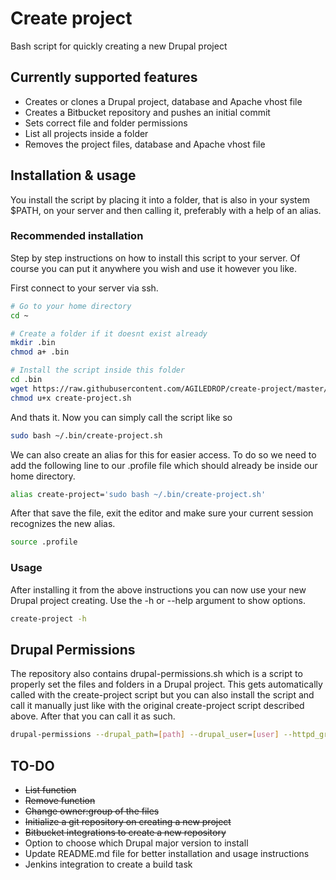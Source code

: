# Create project
Bash script for quickly creating a new Drupal project

## Currently supported features
* Creates or clones a Drupal project, database and Apache vhost file
* Creates a Bitbucket repository and pushes an initial commit
* Sets correct file and folder permissions
* List all projects inside a folder
* Removes the project files, database and Apache vhost file

## Installation & usage
You install the script by placing it into a folder, that is also in your system $PATH, on your server and then calling it, preferably with a help of an alias.

### Recommended installation
Step by step instructions on how to install this script to your server. Of course you can put it anywhere you wish and use it however you like.

First connect to your server via ssh.

```bash
# Go to your home directory
cd ~

# Create a folder if it doesnt exist already
mkdir .bin
chmod a+ .bin

# Install the script inside this folder
cd .bin
wget https://raw.githubusercontent.com/AGILEDROP/create-project/master/create-project.sh
chmod u+x create-project.sh
```

And thats it. Now you can simply call the script like so

```bash
sudo bash ~/.bin/create-project.sh
```

We can also create an alias for this for easier access. To do so we need to add the following line to our .profile file which should already be inside our home directory.

```bash
alias create-project='sudo bash ~/.bin/create-project.sh'
```

After that save the file, exit the editor and make sure your current session recognizes the new alias.

```bash
source .profile
```

### Usage
After installing it from the above instructions you can now use your new Drupal project creating. Use the -h or --help argument to show options.

```bash
create-project -h
```

## Drupal Permissions
The repository also contains drupal-permissions.sh which is a script to properly set the files and folders in a Drupal project. This gets automatically called with the create-project script but you can also install the script and call it manually just like with the original create-project script described above. After that you can call it as such.

```bash
drupal-permissions --drupal_path=[path] --drupal_user=[user] --httpd_group=[group]
```

## TO-DO
* ~~List function~~
* ~~Remove function~~
* ~~Change owner:group of the files~~
* ~~Initialize a git repository on creating a new project~~
* ~~Bitbucket integrations to create a new repository~~
* Option to choose which Drupal major version to install
* Update README.md file for better installation and usage instructions
* Jenkins integration to create a build task
